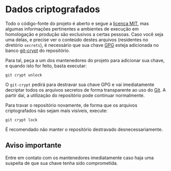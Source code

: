 # Dados criptografados

Todo o código-fonte do projeto é aberto e segue a [licença MIT][MIT], mas algumas informações pertinentes a ambientes de execução em homologação e produção são exclusivos a certas pessoas. Caso você seja uma delas, e precise ver o conteúdo destes arquivos (residentes no diretório `secrets`), é necessário que sua chave [GPG][GPG] esteja adicionada no banco [git-crypt][GITCRYPT] do repositório.

Para tal, peça a um dos mantenedores do projeto para adicionar sua chave, e quando isto for feito, basta executar:

```
git crypt unlock
```

O `git-crypt` pedirá para destravar sua chave GPG e vai imediatamente decriptar todos os arquivos secretos de forma
transparente ao uso do [Git][GIT]. A partir daí, a utilização do repositório pode continuar normalmente.

Para travar o repositório novamente, de forma que os arquivos criptografados não sejam mais visíveis, execute:

```
git crypt lock
```

É recomendado não manter o repositório destravado desnecessariamente.

## Aviso importante

Entre em contato com os mantenedores imediatamente caso haja uma suspeita de que sua chave tenha sido comprometida.

[GIT]:http://git-scm.org
[GITCRYPT]:https://www.agwa.name/projects/git-crypt/
[GPG]:https://www.gnupg.org/
[MIT]:../sobre/licenca.md
